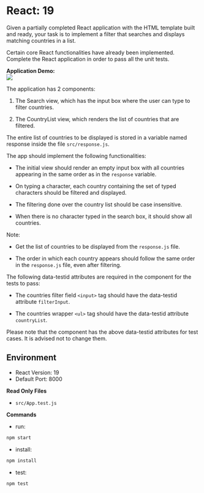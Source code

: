 # React: 19

Given a partially completed React application with the HTML template built and ready, your task is to implement a filter that searches and displays matching countries in a list.


Certain core React functionalities have already been implemented. Complete the React application in order to pass all the unit tests.

**Application Demo:**  
![](https://hrcdn.net/s3_pub/istreet-assets/qilbsKltcR6vtc-6zMHAXw/f.gif)

The application has 2 components:

1. The Search view, which has the input box where the user can type to filter countries.

2. The CountryList view, which renders the list of countries that are filtered.


The entire list of countries to be displayed is stored in a variable named response inside the file `src/response.js`.


The app should implement the following functionalities:

- The initial view should render an empty input box with all countries appearing in the same order as in the `response` variable.

- On typing a character, each country containing the set of typed characters should be filtered and displayed.

- The filtering done over the country list should be case insensitive.

- When there is no character typed in the search box, it should show all countries.


Note:

- Get the list of countries to be displayed from the `response.js` file.

- The order in which each country appears should follow the same order in the `response.js` file, even after filtering.



The following data-testid attributes are required in the component for the tests to pass:

- The countries filter field `<input>` tag should have the data-testid attribute `filterInput`.

- The countries wrapper `<ul>` tag should have the data-testid attribute `countryList`.


Please note that the component has the above data-testid attributes for test cases. It is advised not to change them.


## Environment 

- React Version: 19
- Default Port: 8000


**Read Only Files**
- `src/App.test.js`


**Commands**
- run: 
```bash
npm start
```
- install: 
```bash
npm install
```
- test: 
```bash
npm test
```

